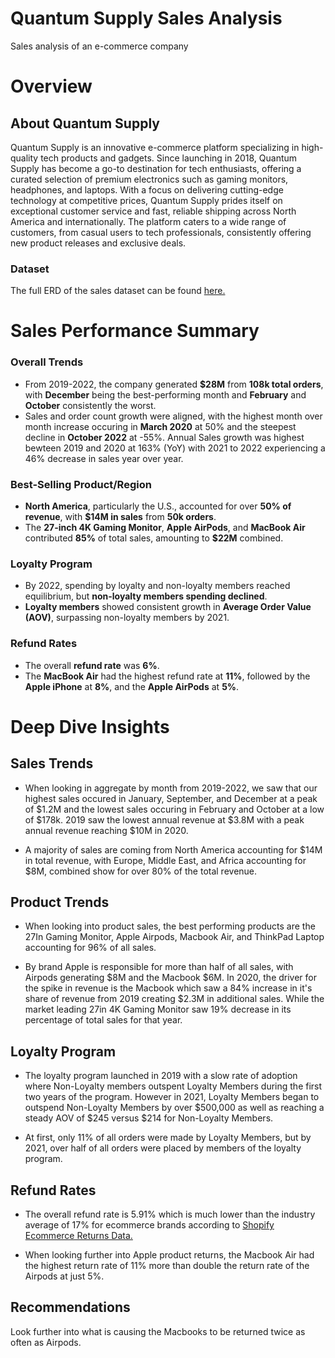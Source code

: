 
# Quantum Supply Sales Analysis
Sales analysis of an e-commerce company

# Overview
## About Quantum Supply
Quantum Supply is an innovative e-commerce platform specializing in high-quality tech products and gadgets. Since launching in 2018, Quantum Supply has become a go-to destination for tech enthusiasts, offering a curated selection of premium electronics such as gaming monitors, headphones, and laptops. With a focus on delivering cutting-edge technology at competitive prices, Quantum Supply prides itself on exceptional customer service and fast, reliable shipping across North America and internationally. The platform caters to a wide range of customers, from casual users to tech professionals, consistently offering new product releases and exclusive deals. 

### Dataset
The full ERD of the sales dataset can be found [here.](https://github.com/user-attachments/assets/5f9ee2a7-9383-4618-80ba-45ff34bc1bb1)


# Sales Performance Summary

### Overall Trends
- From 2019-2022, the company generated **$28M** from **108k total orders**, with **December** being the best-performing month and **February** and **October** consistently the worst.
- Sales and order count growth were aligned, with the highest month over month increase occuring in **March 2020** at 50% and the steepest decline in **October 2022** at -55%. Annual Sales growth was highest bewteen 2019 and 2020 at 163% (YoY) with 2021 to 2022 experiencing a 46% decrease in sales year over year.

### Best-Selling Product/Region
- **North America**, particularly the U.S., accounted for over **50% of revenue**, with **$14M in sales** from **50k orders**.
- The **27-inch 4K Gaming Monitor**, **Apple AirPods**, and **MacBook Air** contributed **85%** of total sales, amounting to **$22M** combined.

### Loyalty Program
- By 2022, spending by loyalty and non-loyalty members reached equilibrium, but **non-loyalty members spending declined**.
- **Loyalty members** showed consistent growth in **Average Order Value (AOV)**, surpassing non-loyalty members by 2021.

### Refund Rates
- The overall **refund rate** was **6%**.
- The **MacBook Air** had the highest refund rate at **11%**, followed by the **Apple iPhone** at **8%**, and the **Apple AirPods** at **5%**.

# Deep Dive Insights

## Sales Trends

 - When looking in aggregate by month from 2019-2022, we saw that our
   highest sales occured in January, September, and December at a peak
   of $1.2M and the lowest sales occuring in February and October at a
   low of $178k. 2019 saw the lowest annual revenue at $3.8M with a peak
   annual revenue reaching $10M in 2020.
   
   
 - A majority of sales are coming from North America accounting for $14M
   in total revenue, with Europe, Middle East, and Africa accounting for
   $8M, combined show for over 80% of the total revenue.

## Product Trends
- When looking into product sales, the best performing products are the 27In Gaming Monitor, Apple Airpods, Macbook Air, and ThinkPad Laptop accounting for 96% of all sales. 

- By brand Apple is responsible for more than half of all sales, with Airpods generating $8M and the Macbook $6M. In 2020, the driver for the spike in revenue is the Macbook which saw a 84% increase in it's share of revenue from 2019 creating $2.3M in additional sales. While the market leading 27in 4K Gaming Monitor saw 19% decrease in its percentage of total sales for that year.

## Loyalty Program
- The loyalty program launched in 2019 with a slow rate of adoption where Non-Loyalty members outspent Loyalty Members during the first two years of the program. However in 2021, Loyalty Members began to outspend Non-Loyalty Members by over $500,000 as well as reaching a steady AOV of $245 versus $214 for Non-Loyalty Members.

- At first, only 11% of all orders were made by Loyalty Members, but by 2021, over half of all orders were placed by members of the loyalty program.

## Refund Rates
- The overall refund rate is 5.91% which is much lower than the industry average of 17% for ecommerce brands according to [Shopify Ecommerce Returns Data.](https://www.shopify.com/enterprise/blog/ecommerce-returns "Shopify Return Data")

- When looking further into Apple product returns, the Macbook Air had the highest return rate of 11% more than double the return rate of the Airpods at just 5%.

## Recommendations
Look further into what is causing the Macbooks to be returned twice as often as Airpods. 

